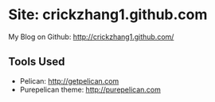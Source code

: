 # Site: crickzhang1.github.com

My Blog on Github: http://crickzhang1.github.com/

## Tools Used

* Pelican: http://getpelican.com
* Purepelican theme: http://purepelican.com
